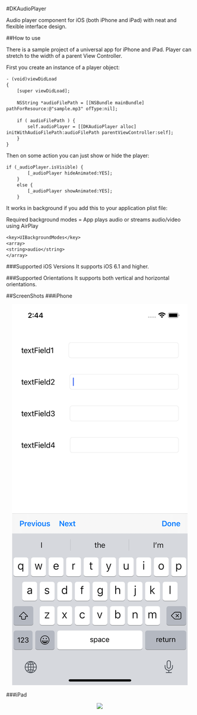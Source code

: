 #DKAudioPlayer

Audio player component for iOS (both iPhone and iPad) with neat and flexible interface design. 

##How to use

There is a sample project of a universal app for iPhone and iPad. Player can stretch to the width of a parent View Controller.

First you create an instance of a player object: 
```
- (void)viewDidLoad
{
    [super viewDidLoad];
    
    NSString *audioFilePath = [[NSBundle mainBundle] pathForResource:@"sample.mp3" ofType:nil];
    
    if ( audioFilePath ) {
        self.audioPlayer = [[DKAudioPlayer alloc] initWithAudioFilePath:audioFilePath parentViewController:self];
    }
}
```

Then on some action you can just show or hide the player: 
```
if (_audioPlayer.isVisible) {
        [_audioPlayer hideAnimated:YES];
    }
    else {
        [_audioPlayer showAnimated:YES];
    }
```

It works in background if you add this to your application plist file: 

Required background modes = App plays audio or streams audio/video using AirPlay

```
<key>UIBackgroundModes</key>
<array>
<string>audio</string>
</array>
```

###Supported iOS Versions 
It supports iOS 6.1 and higher. 

###Supported Orientations 
It supports both vertical and horizontal orientations. 

##ScreenShots
###iPhone

<p align="center"><img src="https://github.com/wzbozon/DKKeyboardView/blob/master/iPhoneScreenshot.png?raw=true"></p>

###iPad

<p align="center"><img src="https://github.com/wzbozon/DKKeyboardView/blob/master/iPadScreenshot.png?raw=true"></p>

